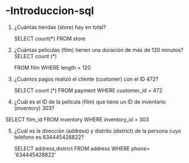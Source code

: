 # -Introduccion-sql

1) ¿Cuántas tiendas (store) hay en total?

   SELECT count(*) FROM store

2) ¿Cuántas películas (film) tienen una duración de más de 120 minutos?
  SELECT count (*)

   FROM film
   WHERE length > 120
   
3) ¿Cuántos pagos realizó el cliente (customer) con el ID 472?

   SELECT count (*)
   FROM payment
   WHERE customer_id = 472

4) ¿Cuál es el ID de la película (film) que tiene un ID de inventario (inventory) 303?

  SELECT film_id
  FROM inventory
  WHERE inventory_id = 303

5) ¿Cuál es la dirección (address) y distrito (district) de la persona cuyo teléfono es 634445428822?

   SELECT address,district 
   FROM address 
   WHERE phone= '634445428822'
